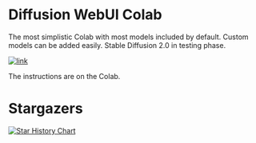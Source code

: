 # Diffusion WebUI Colab
The most simplistic Colab with most models included by default. Custom models can be added easily. Stable Diffusion 2.0 in testing phase.

[![link](https://colab.research.google.com/assets/colab-badge.svg)](https://colab.research.google.com/github/acheong08/Diffusion-ColabUI/blob/old/Diffusion_WebUI.ipynb)

The instructions are on the Colab.

# Stargazers
[![Star History Chart](https://api.star-history.com/svg?repos=acheong08/Diffusion-ColabUI&type=Date)](https://star-history.com/#acheong08/Diffusion-ColabUI&Date)
